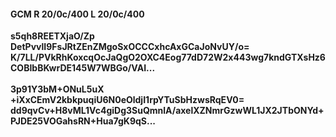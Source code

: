 #### GCM R 20/0c/400 L 20/0c/400
**s5qh8REETXjaO/Zp**<br/>**DetPvvlI9FsJRtZEnZMgoSxOCCCxhcAxGCaJoNvUY/o=**<br/>**K/7LL/PVkRhKoxcqOcJaQgO2OXC4Eog77dD72W2x443wg7kndGTXsHz6COBIbBKwrDE145W7WBGo/VAI...**<br/><br/>
**3p91Y3bM+ONuL5uX**<br/>**+iXxCEmV2kbkpuqiU6N0eOldjI1rpYTuSbHzwsRqEV0=**<br/>**dd9qvCv+H8vML1Vc4giDg3SuQmnlA/axelXZNmrGzwWL1JX2JTbONYd+PJDE25VOGahsRN+Hua7gK9qS...**
